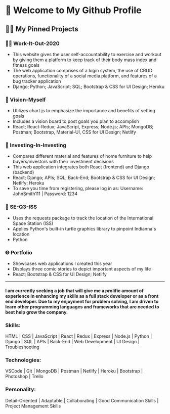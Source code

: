 <h1> 🤩 Welcome to My Github Profile </h1>

<h2> 👨‍💻 My Pinned Projects </h2> 

### 🏋️‍♂️ Work-It-Out-2020
 - This website gives the user self-accountability to exercise and workout by giving them a platform to keep track of their body mass index and fitness goals
 - The web application comprises of a login system, the use of CRUD operations, functionality of a social media platform, and features of a bug tracker application
 - Django; Python; JavaScript; SQL; Bootstrap & CSS for UI Design; Heroku
### 🎯 Vision-Myself
 - Utilizes chart.js to emphasize the importance and benefits of setting goals
 - Includes a vision board to post goals you plan to accomplish
 - React; React-Redux; JavaScript, Express; Node.js; APIs; MongoDB; Postman; Bootstrap, Material-UI, CSS for UI Design; Netlify
### 🏡 Investing-In-Investing
 - Compares different material and features of home furniture to help buyers/investors with their investment decisions
 - This web application integrates both React (frontend) and Django (backend)
 - React; Django; APIs; SQL; Back-End; Bootstrap & CSS for UI Design; Netlify; Heroku
 - To save you time from registering, please log in as: Username: JohnSmith111 | Password: 1234
### 🔭 SE-Q3-ISS
 - Uses the requests package to track the location of the International Space Station (ISS)
 - Applies Python's built-in turtle graphics library to pinpoint Indianna's location
 - Python
### 🌐 Portfolio
 - Showcases web applications I created this year
 - Displays three comic stories to depict important aspects of my life
 - React; Bootstrap & CSS for UI Design; Netlify

<hr>
<h4> I am currently seeking a job that will give me a prolific amount of experience in enhancing my skills as a full stack developer or as a front end developer. Due to my enjoyment for problem solving, I am driven to learn other programming languages and frameworks that are needed to best help grow the company.</h4>

### Skills:
HTML | CSS | JavaScript | React | Redux | Express | Node.js | Python | Django | SQL | APIs | Back-End | Web Development | UI Design | Troubleshooting

### Technologies:
VSCode | Git | MongoDB | Postman | Netlify | Heroku | Bootstrap | Photoshop | Trello

### Personality:
Detail-Oriented | Adaptable | Collaborating | Good Communication Skills | Project Management Skills 
